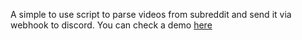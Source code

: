 A simple to use script to parse videos from subreddit and send it via webhook to discord.
You can check a demo [here](https://discord.gg/n8UPRgdxzx)

